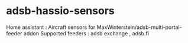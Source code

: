 # adsb-hassio-sensors
Home assistant : Aircraft sensors for MaxWinterstein/adsb-multi-portal-feeder addon
Supported feeders : adsb exchange , adsb.fi
